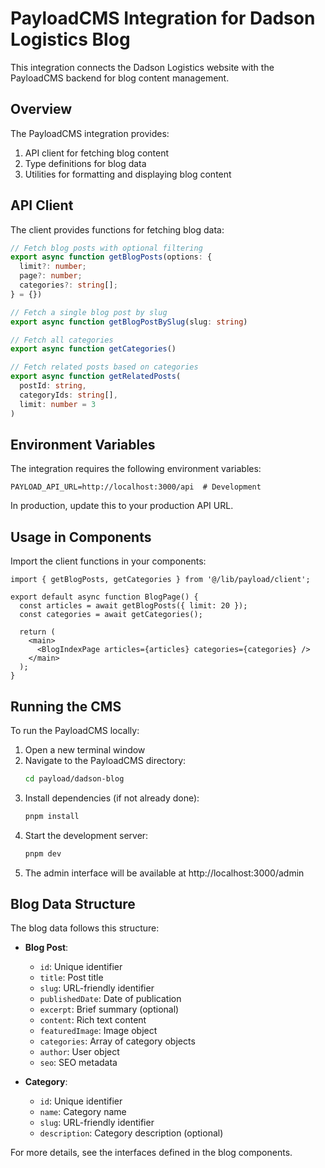 # PayloadCMS Integration for Dadson Logistics Blog

This integration connects the Dadson Logistics website with the PayloadCMS backend for blog content management.

## Overview

The PayloadCMS integration provides:

1. API client for fetching blog content
2. Type definitions for blog data
3. Utilities for formatting and displaying blog content

## API Client

The client provides functions for fetching blog data:

```typescript
// Fetch blog posts with optional filtering
export async function getBlogPosts(options: { 
  limit?: number;
  page?: number;
  categories?: string[];
} = {})

// Fetch a single blog post by slug
export async function getBlogPostBySlug(slug: string)

// Fetch all categories
export async function getCategories()

// Fetch related posts based on categories
export async function getRelatedPosts(
  postId: string, 
  categoryIds: string[], 
  limit: number = 3
)
```

## Environment Variables

The integration requires the following environment variables:

```
PAYLOAD_API_URL=http://localhost:3000/api  # Development
```

In production, update this to your production API URL.

## Usage in Components

Import the client functions in your components:

```tsx
import { getBlogPosts, getCategories } from '@/lib/payload/client';

export default async function BlogPage() {
  const articles = await getBlogPosts({ limit: 20 });
  const categories = await getCategories();
  
  return (
    <main>
      <BlogIndexPage articles={articles} categories={categories} />
    </main>
  );
}
```

## Running the CMS

To run the PayloadCMS locally:

1. Open a new terminal window
2. Navigate to the PayloadCMS directory:
   ```bash
   cd payload/dadson-blog
   ```
3. Install dependencies (if not already done):
   ```bash
   pnpm install
   ```
4. Start the development server:
   ```bash
   pnpm dev
   ```
5. The admin interface will be available at http://localhost:3000/admin

## Blog Data Structure

The blog data follows this structure:

- **Blog Post**:
  - `id`: Unique identifier
  - `title`: Post title
  - `slug`: URL-friendly identifier
  - `publishedDate`: Date of publication
  - `excerpt`: Brief summary (optional)
  - `content`: Rich text content
  - `featuredImage`: Image object
  - `categories`: Array of category objects
  - `author`: User object
  - `seo`: SEO metadata

- **Category**:
  - `id`: Unique identifier
  - `name`: Category name
  - `slug`: URL-friendly identifier
  - `description`: Category description (optional)

For more details, see the interfaces defined in the blog components. 